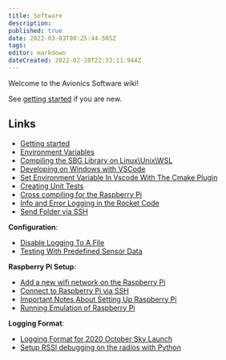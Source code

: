 ```yaml
---
title: Software
description: 
published: true
date: 2022-03-03T00:25:44.505Z
tags: 
editor: markdown
dateCreated: 2022-02-28T22:33:11.944Z
---
```


Welcome to the Avionics Software wiki!

See [getting started](./Software/Getting-started) if you are new.


## Links

- [Getting started](./Software/Getting-started)
- [Environment Variables](./Software/Environment-Variables)
- [Compiling the SBG Library on Linux\Unix\WSL](./Software/Compiling-the-SBG-Library-on-Linux)
- [Developing on Windows with VSCode](./Software/Developing-on-Windows-with-VSCode)
- [Set Environment Variable In Vscode With The Cmake Plugin](./Software/Set-Environement-Variable-In-Vscode-With-The-Cmake-Plugin)
- [Creating Unit Tests](./Software/Creating-Unit-Tests)
- [Cross compiling for the Raspberry Pi](./Software/Cross-compiling-for-the-Raspberry-Pi)
- [Info and Error Logging in the Rocket Code](./Software/Info-and-Error-Logging-in-the-Rocket-Code)
- [Send Folder via SSH](./Software/Send-Folder-via-SSH)

**Configuration**:
- [Disable Logging To A File](./Software/Disable-Logging-To-A-File)
- [Testing With Predefined Sensor Data](./Software/Testing-With-Predefined-Sensor-Data)

**Raspberry Pi Setup**:
- [Add a new wifi network on the Raspberry Pi](./Software/Add-a-new-wifi-network-on-the-Raspberry-Pi)
- [Connect to Raspberry Pi via SSH](./Software/Connect-to-Raspberry-Pi-via-SSH)
- [Important Notes About Setting Up Raspberry Pi](./Software/Important-Notes-About-Setting-Up-Raspberry-Pi)
- [Running Emulation of Raspberry Pi](./Software/Running-Emulation-of-Raspberry-Pi)

**Logging Format**:
- [Logging Format for 2020 October Sky Launch](./Software/Data-Format-for-2020-October-Sky-Launch)
- [Setup RSSI debugging on the radios with Python](./Software/Radio-commands-in-Python-3)